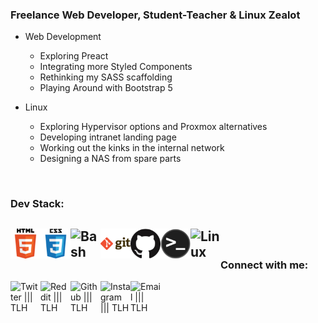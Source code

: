 <!-- List Of Websites-->
[twitter]: https://www.twitter.com/thomashighbaugh
[reddit]: https://www.reddit.com/user/ThomasLeonHighbaugh
[github]: https://www.github.com/Thomashighbaugh
[instagram]: https://www.instagram.com/thomashighbaugh/
[zoho]: mailto:thighbaugh@zoho.com
[bmac]: https://www.buymeacoffee.com/thomashighbaugh
[ko-fi]: https://ko-fi.com/thomashighbaugh
[paypal]: paypal.me/thomasleonhighbaugh
[patreon]: https://www.patreon.com/thomasleonhighbaugh


### Freelance Web Developer, Student-Teacher & Linux Zealot
- Web Development
  - Exploring Preact
  - Integrating more Styled Components
  - Rethinking my SASS scaffolding
  - Playing Around with Bootstrap 5 

- Linux 
  - Exploring Hypervisor options and Proxmox alternatives
  - Developing intranet landing page
  - Working out the kinks in the internal network
  - Designing a NAS from spare parts


<br />

### Dev Stack:
[<img align="left" alt="HTML5" width="48px" src="https://raw.githubusercontent.com/github/explore/80688e429a7d4ef2fca1e82350fe8e3517d3494d/topics/html/html.png" />](https://www.google.com/search?&q=HTML5)      [<img align="left" alt="CSS3" width="48px" src="https://raw.githubusercontent.com/github/explore/80688e429a7d4ef2fca1e82350fe8e3517d3494d/topics/css/css.png" />](https://www.google.com/search?&q=CSS)     [<img align="left" alt="Bash" width="48px" src="https://raw.githubusercontent.com/odb/official-bash-logo/master/assets/Logos/Icons/SVG/128x128.svg" />](https://www.google.com/search?&q=Bash)      [<img align="left" alt="Git" width="48px" src="https://raw.githubusercontent.com/github/explore/80688e429a7d4ef2fca1e82350fe8e3517d3494d/topics/git/git.png" />](https://www.google.com/search?&q=Git)      [<img align="left" alt="GitHub" width="48px" src="https://raw.githubusercontent.com/github/explore/78df643247d429f6cc873026c0622819ad797942/topics/github/github.png" />](https://www.google.com/search?&q=Github)      [<img align="left" alt="Terminal" width="48px" src="https://raw.githubusercontent.com/github/explore/80688e429a7d4ef2fca1e82350fe8e3517d3494d/topics/terminal/terminal.png" />](https://www.google.com/search?&q=command+line+interface)      [<img align="left" alt="Linux" width="48px" src="https://image.flaticon.com/icons/svg/226/226772.svg" />](https://www.google.com/search?&q=Linux)
<br/>
---
### Connect with me:
[<img align="left" alt="Twitter ||| TLH" width="48px" src="https://image.flaticon.com/icons/svg/733/733579.svg" />][twitter]
[<img align="left"  alt="Reddit ||| TLH" width="48px" src="https://image.flaticon.com/icons/svg/2111/2111589.svg" />][reddit]
[<img align="left" alt="Github ||| TLH" width="48px" src="https://image.flaticon.com/icons/svg/733/733553.svg" />][github]
[<img align="left" alt="Instagram ||| TLH" width="48px" src="https://image.flaticon.com/icons/svg/733/733558.svg" />][instagram]
[<img align="left" alt="Email ||| TLH" width="48px" src="https://image.flaticon.com/icons/svg/732/732200.svg" />][zoho]
